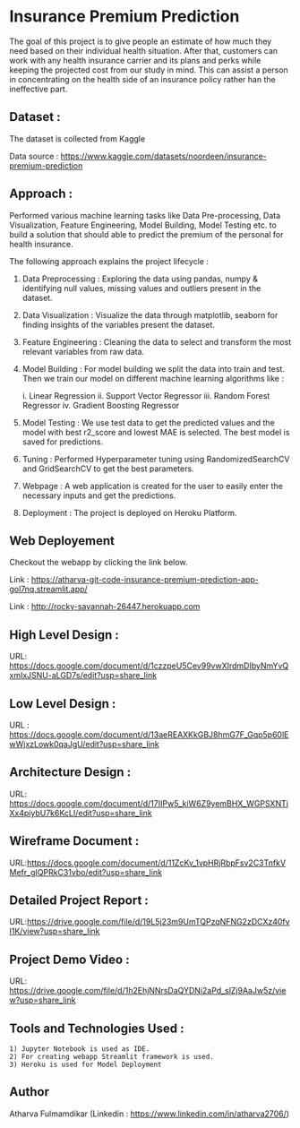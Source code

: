 
# Insurance Premium Prediction

The goal of this project is to give people an estimate of how much they need based on their individual health situation. After that, customers can work with any health insurance carrier and its plans and perks while keeping the projected cost from our study in mind. This can assist a person in concentrating on the health side of an insurance policy rather han the ineffective part.


## Dataset :
The dataset is collected from Kaggle

Data source : https://www.kaggle.com/datasets/noordeen/insurance-premium-prediction
## Approach :

Performed various machine learning tasks like Data Pre-processing, Data Visualization, Feature Engineering, Model Building, Model Testing etc. to build a solution that should able to predict the premium of the personal for health insurance.

The following approach explains the project lifecycle :

1) Data Preprocessing : Exploring the data using pandas, numpy & identifying null values, missing values and outliers present in the dataset.
2) Data Visualization : Visualize the data through matplotlib, seaborn for finding insights of the variables present the dataset.
3) Feature Engineering : Cleaning the data to select and transform the most relevant variables from raw data.
4) Model Building : For model building we split the data into train and test. Then we train our model on different machine learning algorithms like :

    i.   Linear Regression
    ii.  Support Vector Regressor
    iii. Random Forest Regressor
    iv.  Gradient Boosting Regressor

5) Model Testing : We use test data to get the predicted values and the model with best r2_score and lowest MAE is selected. The best model is saved for predictions.
6) Tuning : Performed Hyperparameter tuning using RandomizedSearchCV and GridSearchCV to get the best parameters.
7) Webpage : A web application is created for the user to easily enter the necessary inputs and get the predictions.
8) Deployment : The project is deployed on Heroku Platform.
## Web Deployement
Checkout the webapp by clicking the link below.

Link : https://atharva-git-code-insurance-premium-prediction-app-gol7nq.streamlit.app/

Link : http://rocky-savannah-26447.herokuapp.com

## High Level Design :

URL: https://docs.google.com/document/d/1czzpeU5Cev99vwXIrdmDIbyNmYvQxmIxJSNU-aLGD7s/edit?usp=share_link
## Low Level Design :

URL : https://docs.google.com/document/d/13aeREAXKkGBJ8hmG7F_Gqp5p60lEwWjxzLowk0qaJgU/edit?usp=share_link
## Architecture Design :

URL: https://docs.google.com/document/d/17IIPw5_kiW6Z9yemBHX_WGPSXNTiXx4piybU7k6KcLI/edit?usp=share_link
## Wireframe Document :

URL:https://docs.google.com/document/d/11ZcKv_1vpHRjRbpFsv2C3TnfkVMefr_gIQPRkC31vbo/edit?usp=share_link

## Detailed Project Report :

URL:https://drive.google.com/file/d/19L5j23m9UmTQPzqNFNG2zDCXz40fvI1K/view?usp=share_link
## Project Demo Video :

   URL: https://drive.google.com/file/d/1h2EhjNNrsDaQYDNi2aPd_slZj9AaJw5z/view?usp=share_link

## Tools and Technologies Used :

    1) Jupyter Notebook is used as IDE.
    2) For creating webapp Streamlit framework is used.
    3) Heroku is used for Model Deployment
## Author

Atharva Fulmamdikar (Linkedin : https://www.linkedin.com/in/atharva2706/)
